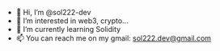 - 👋 Hi, I’m @sol222-dev
- 👀 I’m interested in web3, crypto...
- 🌱 I’m currently learning Solidity
- 📫 You can reach me on my gmail: sol222.dev@gmail.com

<!---
sol222-dev/sol222-dev is a ✨ special ✨ repository because its `README.md` (this file) appears on your GitHub profile.
You can click the Preview link to take a look at your changes.
--->
